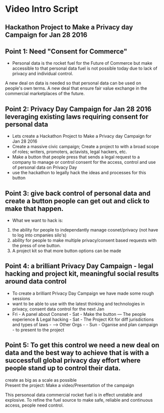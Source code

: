
# Video Intro Script

## Hackathon Project to Make a Privacy day Campaign for Jan 28 2016

## Point 1: Need "Consent for Commerce"

- Personal data  is the rocket fuel for the Future of Commerce but make accessible to that personal data fuel is not possible today due to lack of privacy and individual control.

A new deal on data is needed so that personal data can be used on people's own terms.  A new deal that ensure fair value exchange in the commercial marketplaces of the future. 

## Point 2: Privacy Day Campaign for Jan 28 2016 leveraging existing laws requiring consent for personal data

- Lets create a  Hackathon Project to Make a Privacy day Campaign for Jan 28 2016
- Create a massive civic campaign;  Create a project to with a broad scope of roles; writers, promoters, actavists, legal hackers, etc. 
- Make a button that people press that sends a legal request to a company to manage or control consent for the access, control and use of personal data on Privacy Day
- use the hackathon to legally hack the ideas and processes for this button

## Point 3: give back control of personal data and create a button people can get out and click to make that happen. 

- What we want to hack is:
1. the ability for people to independantly manage cosnet/privacy (not have to log into cmpanies silo's)
2. ability for people to make multiple privacy/consent based requests with the press of one button. 
3. A project kit so that more button options can be made

## Point 4: a brilliant Privacy Day Campaign - legal hacking and  project kit, meaningful social results around data control

- To create a brilliant Privacy Day Campaign we have made some rough sessions 
- want to be able to use with the latest thinking and technologies in privacy, consent data control  for the next Jan
- Fri - A panel about Consnet
        - Sat - Make the button — The people experience & Legal hacking
        - Sat - The Project Kit for diff jurisdictions and types of laws -  —> Other Orgs
            - 
        - Sun - Oganise and plan campaign
        - to present to the project

## Point 5: To get this control we need a new deal on data and the best way to achieve that is with a successfull global privacy day  effort where people stand up to control their data.  


create as big as a scale as possible  
Present the project: Make a video/Presentation of the campaign 

This personoal data commercial rocket fuel is in effect unstable and explosive.  To refine the fuel source to make  safe, reliable and continuous access, people need control. 




